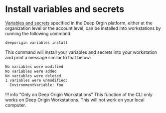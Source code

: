 # Install variables and secrets 

[Variables and secrets](https://docs.deeporigin.io/docs/os/variables-secrets) specified in the Deep Orgin platform, either
at the organization level or the account level, can be installed into
workstations by running the following command:

```bash
deeporigin variables install
```

This command will install your variables and secrets into your workstation and print a message similar to that below:

```bash
No variables were modified
No variables were added
No variables were deleted
1 variables were unmodified:
  EnvironmentVariable: foo
```

!!! info "Only on Deep Origin Workstations"
    This function of the CLI only works on Deep Origin Workstations. This will not work on your local computer.
